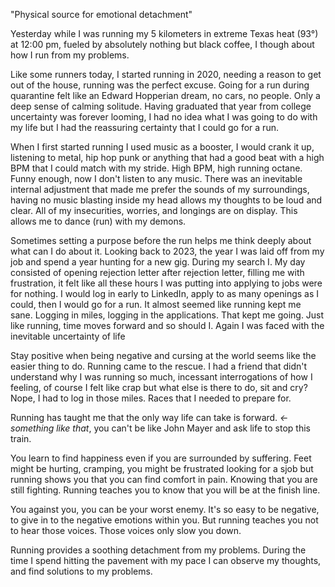 "Physical source for emotional detachment"

Yesterday while I was running my 5 kilometers in extreme Texas heat (93°) at 12:00 pm, fueled by absolutely nothing but black coffee, I though about how I run from my problems.

Like some runners today, I started running in 2020, needing a reason to get out of the house, running was the perfect excuse. Going for a run during quarantine felt like an Edward Hopperian dream, no cars, no people. Only a deep sense of calming solitude. Having graduated that year from college uncertainty was forever looming, I had no idea what I was going to do with my life but I had the reassuring certainty that I could go for a run.

When I first started running I used music as a booster, I would crank it up, listening to metal, hip hop punk or anything that had a good beat with a high BPM that I could match with my stride. High BPM, high running octane. Funny enough, now I don't listen to any music. There was an inevitable internal adjustment that made me prefer the sounds of my surroundings, having no music blasting inside my head allows my thoughts to be loud and clear. All of my insecurities, worries, and longings are on display. This allows me to dance (run) with my demons.

Sometimes setting a purpose before the run helps me think deeply about what can I do about it. Looking back to 2023, the year I was laid off from my job and spend a year hunting for a new gig. During my search I. My day consisted of opening rejection letter after rejection letter, filling me with frustration, it felt like all these hours I was putting into applying to jobs were for nothing. I would log in early to LinkedIn, apply to as many openings as I could, then I would go for a run. It almost seemed like running kept me sane. Logging in miles, logging in the applications. That kept me going. Just like running, time moves forward and so should I. Again I was faced with the inevitable uncertainty of life  

Stay positive when being negative and cursing at the world seems like the easier thing to do. Running came to the rescue. I had a friend that didn't understand why I was running so much, incessant interrogations of how I feeling, of course I felt like crap but what else is there to do, sit and cry? Nope, I had to log in those miles. Races that I needed to prepare for. 

Running has taught me that the only way life can take is forward. *<- something like that*, you can't be like John Mayer and ask life to stop this train. 

You learn to find happiness even if you are surrounded by suffering. Feet might be hurting, cramping, you might be frustrated looking for a sjob but running shows you that you can find comfort in pain. Knowing that you are still fighting. Running teaches you to know that you will be at the finish line. 

You against you, you can be your worst enemy. It's so easy to be negative, to give in to the negative emotions within you. But running teaches you not to hear those voices. Those voices only slow you down.

Running provides a soothing detachment from my problems. During the time I spend hitting the pavement with my pace I can observe my thoughts, and find solutions to my problems.



